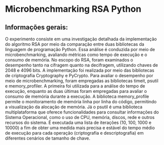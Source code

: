 # Microbenchmarking RSA Python

## Informações gerais:

O experimento consiste em uma investigação detalhada da implementação do algoritmo RSA por meio da comparação entre duas bibliotecas da linguagem de programação Python. Essa análise é conduzida por meio de microbenchmarking, avaliando métricas como tempo de execução e o consumo de memória.
No escopo do RSA, foram examinados o desempenho tanto na cifragem quanto na decifragem, utilizando chaves de 2048 e 4096 bits. A implementação foi realizada por meio das bibliotecas de criptografia Cryptography e PyCrypto.
Para avaliar o desempenho por meio de microbenchmarking, foram empregadas as bibliotecas timeit, psutil e memory_profiler. A primeira foi utilizada para a análise do tempo de execução, enquanto as duas últimas foram empregadas para avaliar o consumo de memória durante a execução.
A biblioteca memory_profile permite o monitoramento de memória linha por linha do código, permitindo a visualização da alocação de memória. Já o psutil é uma biblioteca multiplataforma que oferece funcionalidades para consultar informações do Sistema Operacional, como o uso de CPU, memória, discos, rede e outros recursos do sistema.
É executada uma lista de iterações (10, 100, 1000 e 10000) a fim de obter uma medida mais precisa e estável do tempo médio de execução para cada operação (criptografia e descriptografia) em diferentes cenários de tamanho de chave.
